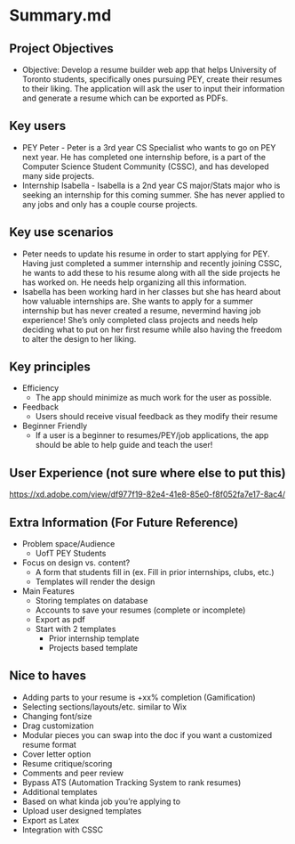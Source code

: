 # Summary.md
## Project Objectives
- Objective: Develop a resume builder web app that helps University of Toronto students, specifically ones pursuing PEY, create their resumes to their liking. The application will ask the user to input their information and generate a resume which can be exported as PDFs.

## Key users
- PEY Peter - Peter is a 3rd year CS Specialist who wants to go on PEY next year. He has completed one internship before, is a part of the Computer Science Student Community (CSSC), and has developed many side projects.
- Internship Isabella - Isabella is a 2nd year CS major/Stats major who is seeking an internship for this coming summer. She has never applied to any jobs and only has a couple course projects.

## Key use scenarios
- Peter needs to update his resume in order to start applying for PEY. Having just completed a summer internship and recently joining CSSC, he wants to add these to his resume along with all the side projects he has worked on. He needs help organizing all this information.
- Isabella has been working hard in her classes but she has heard about how valuable internships are. She wants to apply for a summer internship but has never created a resume, nevermind having job experience! She’s only completed class projects and needs help deciding what to put on her first resume while also having the freedom to alter the design to her liking.

## Key principles
- Efficiency
    - The app should minimize as much work for the user as possible.
- Feedback 
    - Users should receive visual feedback as they modify their resume
- Beginner Friendly
    - If a user is a beginner to resumes/PEY/job applications, the app should be able to help guide and teach the user!
    
## User Experience (not sure where else to put this)
https://xd.adobe.com/view/df977f19-82e4-41e8-85e0-f8f052fa7e17-8ac4/
    
## Extra Information (For Future Reference)
- Problem space/Audience 
    - UofT PEY Students
- Focus on design vs. content?
    - A form that students fill in (ex. Fill in prior internships, clubs, etc.)
    - Templates will render the design
- Main Features
    - Storing templates on database
    - Accounts to save your resumes (complete or incomplete)
    - Export as pdf 
    - Start with 2 templates
        - Prior internship template
        - Projects based template

## Nice to haves
- Adding parts to your resume is +xx% completion (Gamification)
- Selecting sections/layouts/etc. similar to Wix
- Changing font/size
- Drag customization 
- Modular pieces you can swap into the doc if you want a customized resume format
- Cover letter option 
- Resume critique/scoring
- Comments and peer review
- Bypass ATS (Automation Tracking System to rank resumes)
- Additional templates
- Based on what kinda job you’re applying to
- Upload user designed templates
- Export as Latex
- Integration with CSSC
